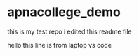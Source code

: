 # apnacollege_demo
this is my test repo
i edited this readme file

hello this line is from laptop vs code 

